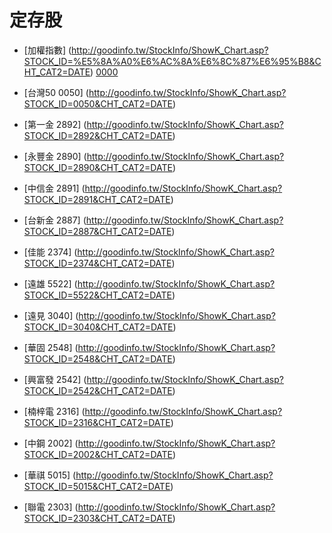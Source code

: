 # 定存股
* [加權指數] (http://goodinfo.tw/StockInfo/ShowK_Chart.asp?STOCK_ID=%E5%8A%A0%E6%AC%8A%E6%8C%87%E6%95%B8&CHT_CAT2=DATE)  [0000](http://histock.tw/stock/tcharti.aspx?no=0000)
* [台灣50 0050] (http://goodinfo.tw/StockInfo/ShowK_Chart.asp?STOCK_ID=0050&CHT_CAT2=DATE)

* [第一金 2892] (http://goodinfo.tw/StockInfo/ShowK_Chart.asp?STOCK_ID=2892&CHT_CAT2=DATE)
* [永豐金 2890] (http://goodinfo.tw/StockInfo/ShowK_Chart.asp?STOCK_ID=2890&CHT_CAT2=DATE)
* [中信金 2891] (http://goodinfo.tw/StockInfo/ShowK_Chart.asp?STOCK_ID=2891&CHT_CAT2=DATE)
* [台新金 2887] (http://goodinfo.tw/StockInfo/ShowK_Chart.asp?STOCK_ID=2887&CHT_CAT2=DATE)

* [佳能 2374] (http://goodinfo.tw/StockInfo/ShowK_Chart.asp?STOCK_ID=2374&CHT_CAT2=DATE)
* [遠雄 5522] (http://goodinfo.tw/StockInfo/ShowK_Chart.asp?STOCK_ID=5522&CHT_CAT2=DATE)
* [遠見 3040] (http://goodinfo.tw/StockInfo/ShowK_Chart.asp?STOCK_ID=3040&CHT_CAT2=DATE)
* [華固 2548] (http://goodinfo.tw/StockInfo/ShowK_Chart.asp?STOCK_ID=2548&CHT_CAT2=DATE)
* [興富發 2542] (http://goodinfo.tw/StockInfo/ShowK_Chart.asp?STOCK_ID=2542&CHT_CAT2=DATE)
* [楠梓電 2316] (http://goodinfo.tw/StockInfo/ShowK_Chart.asp?STOCK_ID=2316&CHT_CAT2=DATE)
* [中鋼 2002] (http://goodinfo.tw/StockInfo/ShowK_Chart.asp?STOCK_ID=2002&CHT_CAT2=DATE)

* [華祺 5015] (http://goodinfo.tw/StockInfo/ShowK_Chart.asp?STOCK_ID=5015&CHT_CAT2=DATE)
* [聯電 2303] (http://goodinfo.tw/StockInfo/ShowK_Chart.asp?STOCK_ID=2303&CHT_CAT2=DATE)


